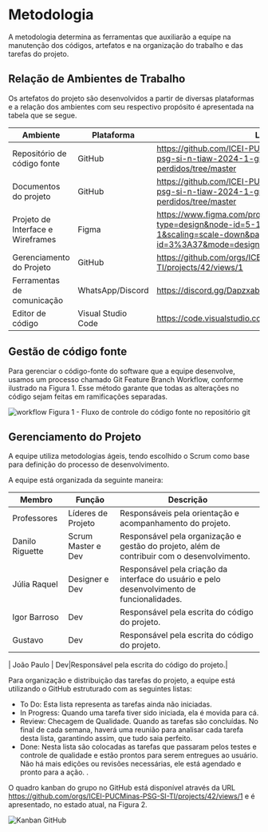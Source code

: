 # Metodologia

A metodologia determina as ferramentas que auxiliarão a equipe na manutenção dos códigos, artefatos e na organização do trabalho e das tarefas do projeto.

## Relação de Ambientes de Trabalho
Os artefatos do projeto são desenvolvidos a partir de diversas plataformas e a relação dos ambientes com seu respectivo propósito é apresentada na tabela que se segue. 

| Ambiente   | Plataforma   | Link de Acesso |
| -------- | -------- | --------- |
| Repositório de código fonte | GitHub |https://github.com/ICEI-PUCMinas-PSG-SI-TI/icei-pucminas-psg-si-n-tiaw-2024-1-grupo-8-achados-e-perdidos/tree/master|
| Documentos do projeto | GitHub |https://github.com/ICEI-PUCMinas-PSG-SI-TI/icei-pucminas-psg-si-n-tiaw-2024-1-grupo-8-achados-e-perdidos/tree/master|
| Projeto de Interface e  Wireframes | Figma |https://www.figma.com/proto/yVosVg5piTvUuxNzJVHZLA/Untitled?type=design&node-id=5-157&t=2i0HAQe4wUQEMS2I-1&scaling=scale-down&page-id=0%3A1&starting-point-node-id=3%3A37&mode=design|
| Gerenciamento do Projeto | GitHub |https://github.com/orgs/ICEI-PUCMinas-PSG-SI-TI/projects/42/views/1|
| Ferramentas de comunicação | WhatsApp/Discord |https://discord.gg/Dapzxabp|
| Editor de código | Visual Studio Code |https://code.visualstudio.com|




## Gestão de código fonte
Para gerenciar o código-fonte do software que a equipe desenvolve, usamos um processo chamado Git Feature Branch Workflow, conforme ilustrado na Figura 1. Esse método garante que todas as alterações no código sejam feitas em ramificações separadas.

![workflow](images/workflow.jpg)
Figura 1 - Fluxo de controle do código fonte no repositório git

## Gerenciamento do Projeto
A equipe utiliza metodologias ágeis, tendo escolhido o Scrum como base para definição do processo de desenvolvimento.

A equipe está organizada da seguinte maneira:


| Membro   | Função   | Descrição |
| -------- | -------- | --------- |
| Professores | Líderes de Projeto |Responsáveis pela orientação e acompanhamento do projeto.|
| Danilo Riguette | Scrum Master e Dev |Responsável pela organização e gestão do projeto, além de contribuir com o desenvolvimento.|
| Júlia Raquel | Designer e Dev |Responsável pela criação da interface do usuário e pelo desenvolvimento de funcionalidades.|
| Igor Barroso | Dev |Responsável pela escrita do código do projeto.|
| Gustavo | Dev |Responsável pela escrita do código do projeto.|

| João Paulo | Dev|Responsável pela escrita do código do projeto.|




Para organização e distribuição das tarefas do projeto, a equipe está utilizando o GitHub estruturado com as seguintes listas: 

* To Do: Esta lista representa as tarefas ainda não iniciadas.
* In Progress: Quando uma tarefa tiver sido iniciada, ela é movida para cá.
* Review: Checagem de Qualidade. Quando as tarefas são concluídas. No final de cada semana, haverá uma reunião para analisar cada tarefa desta lista, garantindo assim, que tudo saia perfeito.
* Done: Nesta lista são colocadas as tarefas que passaram pelos testes e controle de qualidade e estão prontos para serem entregues ao usuário. Não há mais edições ou revisões necessárias, ele está agendado e pronto para a ação.
.

O quadro kanban do grupo no GitHub está disponível através da URL https://github.com/orgs/ICEI-PUCMinas-PSG-SI-TI/projects/42/views/1 e é apresentado, no estado atual, na Figura 2. 

![Kanban GitHub](images/kanbanSprint1.jpg)




